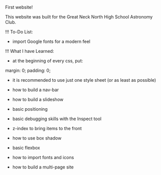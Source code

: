First website!

This website was built for the Great Neck North High School Astronomy Club.

!!! To-Do List:

- import Google fonts for a modern feel

!!! What I have Learned:

- at the beginning of every css, put:

margin: 0;
padding: 0;

- it is recommended to use just one style sheet (or as least as possible)

- how to build a nav-bar
- how to build a slideshow
- basic positioning
- basic debugging skills with the Inspect tool
- z-index to bring items to the front

- how to use box shadow
- basic flexbox

- how to import fonts and icons
- how to build a multi-page site